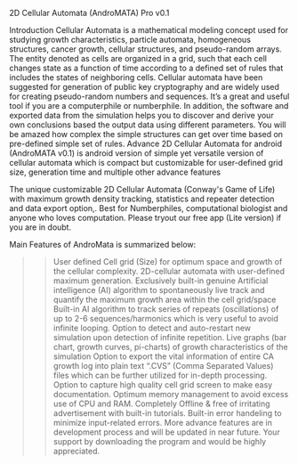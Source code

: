 2D Cellular Automata (AndroMATA) Pro v0.1

Introduction
Cellular Automata is a mathematical modeling concept used for studying growth characteristics, particle automata, homogeneous structures, cancer growth, cellular structures, and pseudo-random arrays. The entity denoted as cells are organized in a grid, such that each cell changes state as a function of time according to a defined set of rules that includes the states of neighboring cells. Cellular automata have been suggested for generation of public key cryptography and are widely used for creating pseudo-random numbers and sequences.
It’s a great and useful tool if you are a computerphile or numberphile. In addition, the software and exported data from the simulation helps you to discover and derive your own conclusions based the output data using different parameters. You will be amazed how complex the simple structures can get over time based on pre-defined simple set of rules.
Advance 2D Cellular Automata for android (AndroMATA v0.1) is android version of simple yet versatile version of cellular automata which is compact but customizable for user-defined grid size, generation time and multiple other advance features

The unique customizable 2D Cellular Automata (Conway's Game of Life) with maximum growth density tracking, statistics and repeater detection and data export option,. Best for Numberphiles, computational biologist and anyone who loves computation. Please tryout our free app (Lite version) if you are in doubt.


Main Features of AndroMata is summarized below:

>>User defined Cell grid (Size) for optimum space and growth of the cellular complexity.
2D-cellular automata with user-defined maximum generation.
>>Exclusively built-in genuine Artificial intelligence (AI) algorithm to spontaneously live track and quantify the maximum growth area within the cell grid/space
>>Built-in AI algorithm to track series of repeats (oscillations) of up to 2-6 sequences/harmonics which is very useful to avoid infinite looping.
>>Option to detect and auto-restart new simulation upon detection of infinite repetition.
>>Live graphs (bar chart, growth curves, pi-charts) of growth characteristics of the simulation
>>Option to export the vital information of entire CA growth log into plain text “.CVS” (Comma Separated Values) files which can be further utilized for in-depth processing.
>>Option to capture high quality cell grid screen to make easy documentation.
>>Optimum memory management to avoid excess use of CPU and RAM.
>>Completely Offline & free of irritating advertisement with built-in tutorials.
>>Built-in error handeling to minimize input-related errors.
More advance features are in development process and will be updated in near future. Your support by downloading the program and would be highly appreciated.
